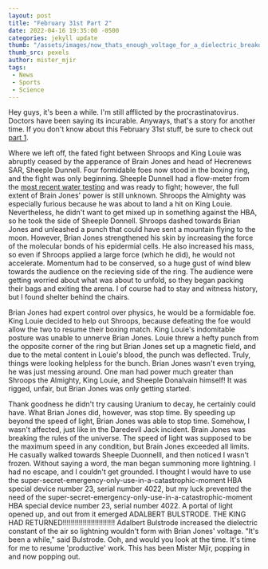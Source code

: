 ```yaml
---
layout: post
title: "February 31st Part 2"
date: 2022-04-16 19:35:00 -0500
categories: jekyll update
thumb: "/assets/images/now_thats_enough_voltage_for_a_dielectric_breakdown.jpg"
thumb_src: pexels
author: mister_mjir
tags:
 - News
 - Sports
 - Science
---
```


Hey guys, it's been a while. I'm still afflicted by the procrastinatovirus. Doctors have been saying its incurable. Anyways, that's a story for another time.
If you don't know about this February 31st stuff, be sure to check out
[part 1](https://hecrenews.github.io/jekyll/update/2022/03/20/february-thirty-first.html).

Where we left off, the fated fight between Shroops and King Louie was abruptly ceased by the apperance of Brain Jones and head of Hecrenews SAR, Sheeple
Dunnell. Four formidable foes now stood in the boxing ring, and the fight was only beginning. Sheeple Dunnell had a flow-meter from the
[most recent water testing](https://hecrenews.github.io/jekyll/update/2022/02/28/encounter-at-the-goorlicker.html) and was ready to fight; however, the
full extent of Brain Jones' power is still unknown. Shroops the Almighty was especially furious because he was about to land a hit on King Louie. Nevertheless,
he didn't want to get mixed up in something against the HBA, so he took the side of Sheeple Donnell. Shroops dashed towards Brian Jones and unleashed a punch
that could have sent a mountain flying to the moon. However, Brian Jones strengthened his skin by increasing the force of the molecular bonds of his
epidermial cells. He also increased his mass, so even if Shroops applied a large force (which he did), he would not accelerate. Momentum had to be
conserved, so a huge gust of wind blew towards the audience on the recieving side of the ring. The audience were getting worried about what was about to unfold,
so they began packing their bags and exiting the arena. I of course had to stay and witness history, but I found shelter behind the chairs.

Brian Jones had expert control over physics, he would be a formidable foe. King Louie decided to help out Shroops, because defeating the foe would allow the
two to resume their boxing match. King Louie's indomitable posture was unable to unnerve Brian Jones. Louie threw a hefty punch from the opposite corner of
the ring but Brian Jones set up a magnetic field, and due to the metal content in Louie's blood, the punch was deflected. Truly, things were looking helpless
for the bunch. Brian Jones wasn't even trying, he was just messing around. One man had power much greater than Shroops the Almighty, King Louie, and Sheeple
Donalvain himself! It was rigged, unfair, but Brian Jones was only getting started.

Thank goodness he didn't try causing Uranium to decay, he certainly could have. What Brian Jones did, however, was stop time. By speeding up beyond the
speed of light, Brian Jones was able to stop time. Somehow, I wasn't affected, just like in the Daredevil Jack incident. Brain Jones was breaking the rules
of the universe. The speed of light was supposed to be the maximum speed in any condition, but Brain Jones exceeded all limits. He casually walked towards
Sheeple Duonnelll, and then noticed I wasn't frozen. Without saying a word, the man began summoning more lightning. I had no escape, and I couldn't get
grounded. I thought I would have to use the super-secret-emergency-only-use-in-a-catastrophic-moment HBA special device number 23, serial number 4022,
but my luck prevented the need of the super-secret-emergency-only-use-in-a-catastrophic-moment HBA special device number 23, serial number 4022. A portal of
light opened up, and out from it emerged ADALBERT BULSTRODE. THE KING HAD RETURNED!!!!!!!!!!!!!!!!!!!!!!!!!! Adalbert Bulstrode increased the dielectric
constant of the air so lightning wouldn't form with Brian Jones' voltage. "It's been a while," said Bulstrode. Ooh, and would you look at the time. It's
time for me to resume 'productive' work. This has been Mister Mjir, popping in and now popping out.

